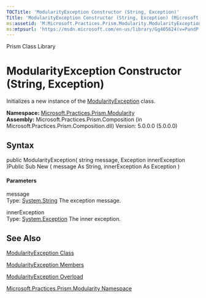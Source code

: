 ```yaml
---
TOCTitle: 'ModularityException Constructor (String, Exception)'
Title: 'ModularityException Constructor (String, Exception) (Microsoft.Practices.Prism.Modularity)'
ms:assetid: 'M:Microsoft.Practices.Prism.Modularity.ModularityException.\#ctor(System.String,System.Exception)'
ms:mtpsurl: 'https://msdn.microsoft.com/en-us/library/Gg405624(v=PandP.50)'
---
```


Prism Class Library

ModularityException Constructor (String, Exception)
===================================================

Initializes a new instance of the [ModularityException](https://msdn.microsoft.com/t:microsoft.practices.prism.modularity.modularityexception) class.

**Namespace:** [Microsoft.Practices.Prism.Modularity](https://msdn.microsoft.com/n:microsoft.practices.prism.modularity)
**Assembly:** Microsoft.Practices.Prism.Composition (in Microsoft.Practices.Prism.Composition.dll) Version: 5.0.0.0 (5.0.0.0)

## Syntax


<span id="syntaxToggle"></span>public ModularityException( string message, Exception innerException )Public Sub New ( message As String, innerException As Exception )
#### Parameters

message  
Type: [System.String](http://msdn2.microsoft.com/en-us/library/s1wwdcbf)
The exception message.

innerException  
Type: [System.Exception](http://msdn2.microsoft.com/en-us/library/c18k6c59)
The inner exception.

See Also
--------


[ModularityException Class](https://msdn.microsoft.com/t:microsoft.practices.prism.modularity.modularityexception)

[ModularityException Members](https://msdn.microsoft.com/allmembers.t:microsoft.practices.prism.modularity.modularityexception)

[ModularityException Overload](https://msdn.microsoft.com/overload:microsoft.practices.prism.modularity.modularityexception.)

[Microsoft.Practices.Prism.Modularity Namespace](https://msdn.microsoft.com/n:microsoft.practices.prism.modularity)
